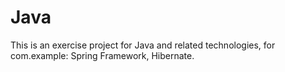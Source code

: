 # Java
This is an exercise project for Java and related technologies, for com.example: Spring Framework, Hibernate.
